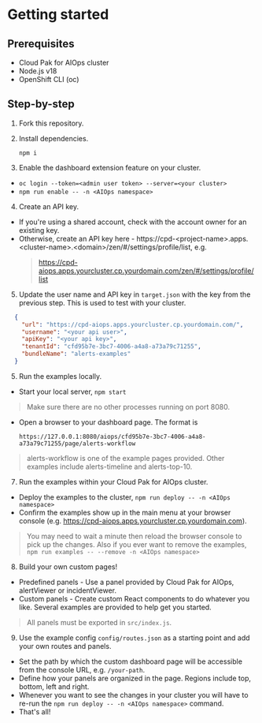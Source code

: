 # Getting started

## Prerequisites
- Cloud Pak for AIOps cluster
- Node.js v18
- OpenShift CLI (oc)

## Step-by-step
1. Fork this repository.

2. Install dependencies.

    `npm i`
    
3. Enable the dashboard extension feature on your cluster.
  - `oc login --token=<admin user token> --server=<your cluster>`
  - `npm run enable -- -n <AIOps namespace>`

4. Create an API key.
  - If you're using a shared account, check with the account owner for an existing key.
  - Otherwise, create an API key here - https://cpd-\<project-name\>.apps.\<cluster-name\>.\<domain\>/zen/#/settings/profile/list, e.g.
    > https://cpd-aiops.apps.yourcluster.cp.yourdomain.com/zen/#/settings/profile/list
5. Update the user name and API key in `target.json` with the key from the previous step. This is used to test with your cluster.
```json
  {
    "url": "https://cpd-aiops.apps.yourcluster.cp.yourdomain.com/",
    "username": "<your api user>",
    "apiKey": "<your api key>",
    "tenantId": "cfd95b7e-3bc7-4006-a4a8-a73a79c71255",
    "bundleName": "alerts-examples"
  }
```

5. Run the examples locally.
  - Start your local server, `npm start`
  > Make sure there are no other processes running on port 8080.
  - Open a browser to your dashboard page. The format is 
    
    `https://127.0.0.1:8080/aiops/cfd95b7e-3bc7-4006-a4a8-a73a79c71255/page/alerts-workflow`
  > alerts-workflow is one of the example pages provided. Other examples include alerts-timeline and alerts-top-10. 

7. Run the examples within your Cloud Pak for AIOps cluster.
  - Deploy the examples to the cluster, `npm run deploy -- -n <AIOps namespace>`
  - Confirm the examples show up in the main menu at your browser console (e.g. https://cpd-aiops.apps.yourcluster.cp.yourdomain.com).
  > You may need to wait a minute then reload the browser console to pick up the changes.
  > Also if you ever want to remove the examples, `npm run examples -- --remove -n <AIOps namespace>`
  
8. Build your own custom pages!
  - Predefined panels - Use a panel provided by Cloud Pak for AIOps, alertViewer or incidentViewer.
  - Custom panels - Create custom React components to do whatever you like. Several examples are provided to help get you started.
  > All panels must be exported in `src/index.js`.

9. Use the example config `config/routes.json` as a starting point and add your own routes and panels.
  - Set the path by which the custom dashboard page will be accessible from the console URL, e.g. `/your-path`.
  - Define how your panels are organized in the page. Regions include top, bottom, left and right.
  - Whenever you want to see the changes in your cluster you will have to re-run the ```npm run deploy -- -n <AIOps namespace>``` command.
  - That's all!

